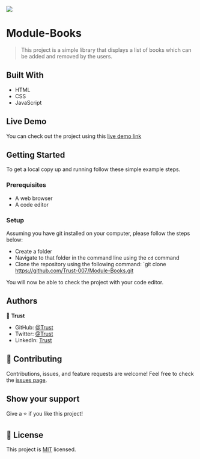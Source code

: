 ![](https://img.shields.io/badge/Microverse-blueviolet)

# Module-Books

> This project is a simple library that displays a list of books which can be added and removed by the users.

## Built With

- HTML
- CSS
- JavaScript

## Live Demo

You can check out the project using this [live demo link](https://trust-007.github.io/Module-Books/)

## Getting Started

To get a local copy up and running follow these simple example steps.

### Prerequisites

- A web browser
- A code editor

### Setup

Assuming you have git installed on your computer, please follow the steps below:

- Create a folder
- Navigate to that folder in the command line using the `cd` command
- Clone the repository using the following command: `git clone https://github.com/Trust-007/Module-Books.git

You will now be able to check the project with your code editor.

## Authors

👤 **Trust**

- GitHub: [@Trust](https://github.com/Trust-007)
- Twitter: [@Trust](https://twitter.com/simeontrust7)
- LinkedIn: [Trust](https://www.linkedin.com/in/trust-simeon)

## 🤝 Contributing

Contributions, issues, and feature requests are welcome!
Feel free to check the [issues page](../../issues/).

## Show your support

Give a ⭐️ if you like this project!

## 📝 License

This project is [MIT](./LICENSE) licensed.
